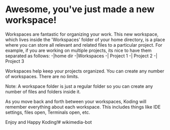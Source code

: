 # Awesome, you've just made a new workspace!
Workspaces are fantastic for organizing your work. This new workspace, which lives inside the 'Workspaces' folder of your home
directory, is a place where you can store all relevant and related files to a particular project. For example, if you
are working on multiple projects, its nice to have them separated as follows:
-|home dir
   -|Workspaces
    -| Project 1
    -| Project 2
    -| Project 3

Workspaces help keep your projects organized. You can create any number of workspaces. There are no limits.

Note: A workspace folder is just a regular folder so you can create any number of files and folders inside it.

As you move back and forth between your workspaces, Koding will remember everything about each workspace. This includes things
like IDE settings, files open, Terminals open, etc.

Enjoy and Happy Koding!# wikimedia-bot
